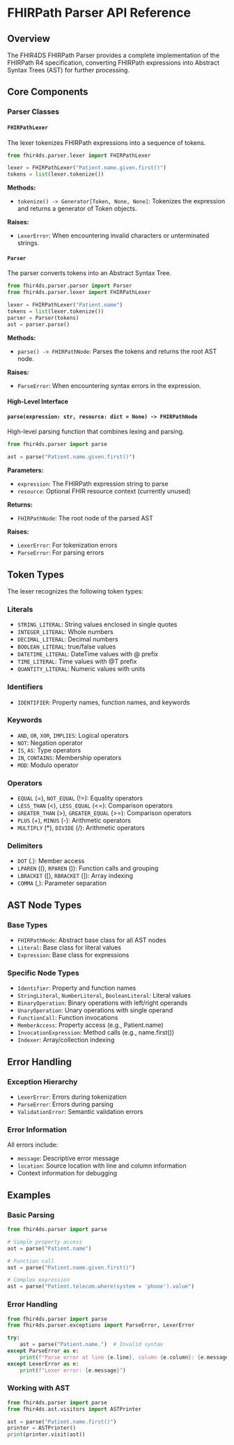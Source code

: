 # FHIRPath Parser API Reference

## Overview

The FHIR4DS FHIRPath Parser provides a complete implementation of the FHIRPath R4 specification, converting FHIRPath expressions into Abstract Syntax Trees (AST) for further processing.

## Core Components

### Parser Classes

#### `FHIRPathLexer`
The lexer tokenizes FHIRPath expressions into a sequence of tokens.

```python
from fhir4ds.parser.lexer import FHIRPathLexer

lexer = FHIRPathLexer("Patient.name.given.first()")
tokens = list(lexer.tokenize())
```

**Methods:**
- `tokenize() -> Generator[Token, None, None]`: Tokenizes the expression and returns a generator of Token objects.

**Raises:**
- `LexerError`: When encountering invalid characters or unterminated strings.

#### `Parser`
The parser converts tokens into an Abstract Syntax Tree.

```python
from fhir4ds.parser.parser import Parser
from fhir4ds.parser.lexer import FHIRPathLexer

lexer = FHIRPathLexer("Patient.name")
tokens = list(lexer.tokenize())
parser = Parser(tokens)
ast = parser.parse()
```

**Methods:**
- `parse() -> FHIRPathNode`: Parses the tokens and returns the root AST node.

**Raises:**
- `ParseError`: When encountering syntax errors in the expression.

#### High-Level Interface

#### `parse(expression: str, resource: dict = None) -> FHIRPathNode`
High-level parsing function that combines lexing and parsing.

```python
from fhir4ds.parser import parse

ast = parse("Patient.name.given.first()")
```

**Parameters:**
- `expression`: The FHIRPath expression string to parse
- `resource`: Optional FHIR resource context (currently unused)

**Returns:**
- `FHIRPathNode`: The root node of the parsed AST

**Raises:**
- `LexerError`: For tokenization errors
- `ParseError`: For parsing errors

## Token Types

The lexer recognizes the following token types:

### Literals
- `STRING_LITERAL`: String values enclosed in single quotes
- `INTEGER_LITERAL`: Whole numbers
- `DECIMAL_LITERAL`: Decimal numbers
- `BOOLEAN_LITERAL`: true/false values
- `DATETIME_LITERAL`: DateTime values with @ prefix
- `TIME_LITERAL`: Time values with @T prefix
- `QUANTITY_LITERAL`: Numeric values with units

### Identifiers
- `IDENTIFIER`: Property names, function names, and keywords

### Keywords
- `AND`, `OR`, `XOR`, `IMPLIES`: Logical operators
- `NOT`: Negation operator
- `IS`, `AS`: Type operators
- `IN`, `CONTAINS`: Membership operators
- `MOD`: Modulo operator

### Operators
- `EQUAL` (=), `NOT_EQUAL` (!=): Equality operators
- `LESS_THAN` (<), `LESS_EQUAL` (<=): Comparison operators
- `GREATER_THAN` (>), `GREATER_EQUAL` (>=): Comparison operators
- `PLUS` (+), `MINUS` (-): Arithmetic operators
- `MULTIPLY` (*), `DIVIDE` (/): Arithmetic operators

### Delimiters
- `DOT` (.): Member access
- `LPAREN` ((), `RPAREN` ()): Function calls and grouping
- `LBRACKET` ([), `RBRACKET` (]): Array indexing
- `COMMA` (,): Parameter separation

## AST Node Types

### Base Types
- `FHIRPathNode`: Abstract base class for all AST nodes
- `Literal`: Base class for literal values
- `Expression`: Base class for expressions

### Specific Node Types
- `Identifier`: Property and function names
- `StringLiteral`, `NumberLiteral`, `BooleanLiteral`: Literal values
- `BinaryOperation`: Binary operations with left/right operands
- `UnaryOperation`: Unary operations with single operand
- `FunctionCall`: Function invocations
- `MemberAccess`: Property access (e.g., Patient.name)
- `InvocationExpression`: Method calls (e.g., name.first())
- `Indexer`: Array/collection indexing

## Error Handling

### Exception Hierarchy
- `LexerError`: Errors during tokenization
- `ParseError`: Errors during parsing
- `ValidationError`: Semantic validation errors

### Error Information
All errors include:
- `message`: Descriptive error message
- `location`: Source location with line and column information
- Context information for debugging

## Examples

### Basic Parsing
```python
from fhir4ds.parser import parse

# Simple property access
ast = parse("Patient.name")

# Function call
ast = parse("Patient.name.given.first()")

# Complex expression
ast = parse("Patient.telecom.where(system = 'phone').value")
```

### Error Handling
```python
from fhir4ds.parser import parse
from fhir4ds.parser.exceptions import ParseError, LexerError

try:
    ast = parse("Patient.name.")  # Invalid syntax
except ParseError as e:
    print(f"Parse error at line {e.line}, column {e.column}: {e.message}")
except LexerError as e:
    print(f"Lexer error: {e.message}")
```

### Working with AST
```python
from fhir4ds.parser import parse
from fhir4ds.ast.visitors import ASTPrinter

ast = parse("Patient.name.first()")
printer = ASTPrinter()
print(printer.visit(ast))
```